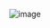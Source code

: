 ![image](https://user-images.githubusercontent.com/90868005/154782068-c5551a97-6c1d-4427-a4ef-230b20f96eb5.png)
